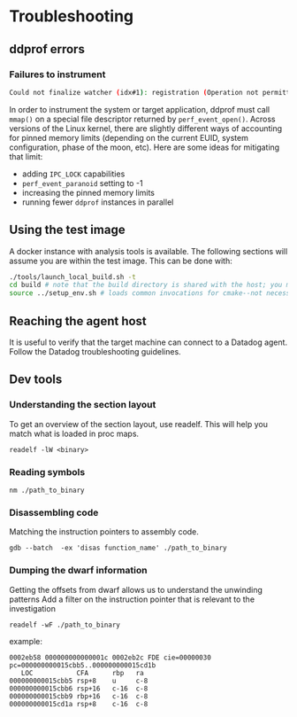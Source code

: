 
# Troubleshooting

## ddprof errors

### Failures to instrument

```bash
Could not finalize watcher (idx#1): registration (Operation not permitted)
```

In order to instrument the system or target application, ddprof must call `mmap()` on a special file descriptor returned by `perf_event_open()`.  Across versions of the Linux kernel, there are slightly different ways of accounting for pinned memory limits (depending on the current EUID, system configuration, phase of the moon, etc).  Here are some ideas for mitigating that limit:

- adding `IPC_LOCK` capabilities
- `perf_event_paranoid` setting to -1
- increasing the pinned memory limits
- running fewer `ddprof` instances in parallel

## Using the test image

A docker instance with analysis tools is available. The following sections will assume you are within the test image.  This can be done with:

```bash
./tools/launch_local_build.sh -t
cd build # note that the build directory is shared with the host; you may have to clear this directory or create a different one
source ../setup_env.sh # loads common invocations for cmake--not necessary, but can improve your quality-of-life
```

## Reaching the agent host

It is useful to verify that the target machine can connect to a Datadog agent.  Follow the Datadog troubleshooting guidelines.

## Dev tools

### Understanding the section layout

To get an overview of the section layout, use readelf. This will help you match what is loaded in proc maps.

```
readelf -lW <binary>
```

### Reading symbols

```
nm ./path_to_binary
```

### Disassembling code

Matching the instruction pointers to assembly code. 

```
gdb --batch  -ex 'disas function_name' ./path_to_binary
```

### Dumping the dwarf information

Getting the offsets from dwarf allows us to understand the unwinding patterns
Add a filter on the instruction pointer that is relevant to the investigation

```
readelf -wF ./path_to_binary
```

example:
```
0002eb58 000000000000001c 0002eb2c FDE cie=00000030 pc=000000000015cbb5..000000000015cd1b
   LOC           CFA      rbp   ra      
000000000015cbb5 rsp+8    u     c-8   
000000000015cbb6 rsp+16   c-16  c-8   
000000000015cbb9 rbp+16   c-16  c-8   
000000000015cd1a rsp+8    c-16  c-8   
```
